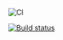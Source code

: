 ![CI](https://github.com/Poriadinsky/ajs-1/actions/workflows/web.yml/badge.svg)

[![Build status](https://ci.appveyor.com/api/projects/status/v3r46hr96xhdb9x6?svg=true)](https://ci.appveyor.com/project/Poriadinsky/ahj-7-http)
